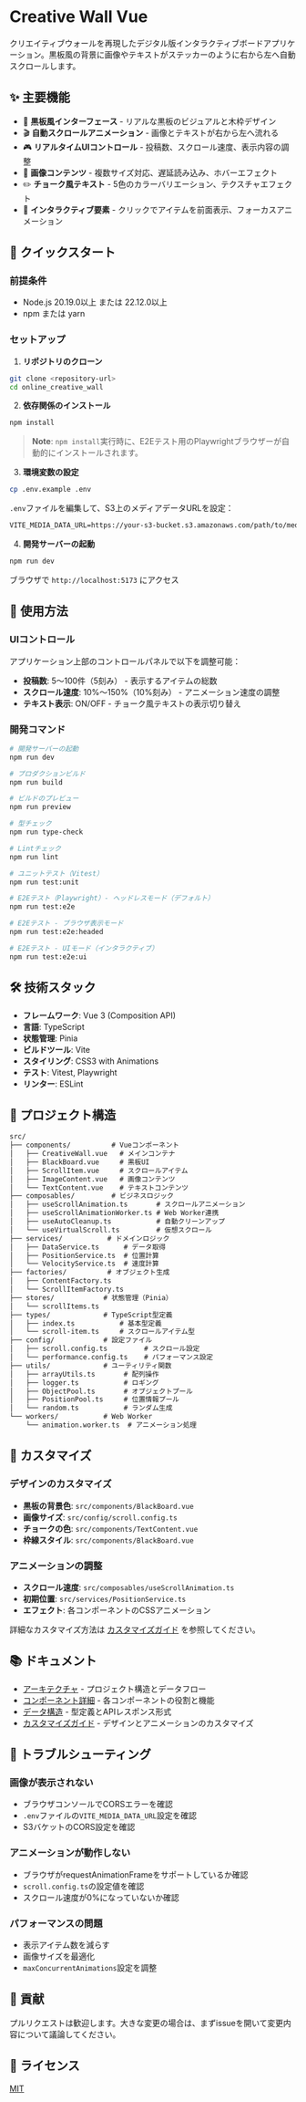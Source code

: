 # Creative Wall Vue

クリエイティブウォールを再現したデジタル版インタラクティブボードアプリケーション。黒板風の背景に画像やテキストがステッカーのように右から左へ自動スクロールします。

## ✨ 主要機能

- 🎨 **黒板風インターフェース** - リアルな黒板のビジュアルと木枠デザイン
- 🎬 **自動スクロールアニメーション** - 画像とテキストが右から左へ流れる
- 🎮 **リアルタイムUIコントロール** - 投稿数、スクロール速度、表示内容の調整
- 📸 **画像コンテンツ** - 複数サイズ対応、遅延読み込み、ホバーエフェクト
- ✏️ **チョーク風テキスト** - 5色のカラーバリエーション、テクスチャエフェクト
- 🎯 **インタラクティブ要素** - クリックでアイテムを前面表示、フォーカスアニメーション

## 🚀 クイックスタート

### 前提条件

- Node.js 20.19.0以上 または 22.12.0以上
- npm または yarn

### セットアップ

1. **リポジトリのクローン**

```bash
git clone <repository-url>
cd online_creative_wall
```

2. **依存関係のインストール**

```bash
npm install
```

> **Note**: `npm install`実行時に、E2Eテスト用のPlaywrightブラウザーが自動的にインストールされます。

3. **環境変数の設定**

```bash
cp .env.example .env
```

`.env`ファイルを編集して、S3上のメディアデータURLを設定：

```txt
VITE_MEDIA_DATA_URL=https://your-s3-bucket.s3.amazonaws.com/path/to/media_data.json
```

4. **開発サーバーの起動**

```bash
npm run dev
```

ブラウザで `http://localhost:5173` にアクセス

## 📖 使用方法

### UIコントロール

アプリケーション上部のコントロールパネルで以下を調整可能：

- **投稿数**: 5〜100件（5刻み） - 表示するアイテムの総数
- **スクロール速度**: 10%〜150%（10%刻み） - アニメーション速度の調整
- **テキスト表示**: ON/OFF - チョーク風テキストの表示切り替え

### 開発コマンド

```bash
# 開発サーバーの起動
npm run dev

# プロダクションビルド
npm run build

# ビルドのプレビュー
npm run preview

# 型チェック
npm run type-check

# Lintチェック
npm run lint

# ユニットテスト（Vitest）
npm run test:unit

# E2Eテスト（Playwright）- ヘッドレスモード（デフォルト）
npm run test:e2e

# E2Eテスト - ブラウザ表示モード
npm run test:e2e:headed

# E2Eテスト - UIモード（インタラクティブ）
npm run test:e2e:ui
```

## 🛠 技術スタック

- **フレームワーク**: Vue 3 (Composition API)
- **言語**: TypeScript
- **状態管理**: Pinia
- **ビルドツール**: Vite
- **スタイリング**: CSS3 with Animations
- **テスト**: Vitest, Playwright
- **リンター**: ESLint

## 📁 プロジェクト構造

```txt
src/
├── components/          # Vueコンポーネント
│   ├── CreativeWall.vue   # メインコンテナ
│   ├── BlackBoard.vue     # 黒板UI
│   ├── ScrollItem.vue     # スクロールアイテム
│   ├── ImageContent.vue   # 画像コンテンツ
│   └── TextContent.vue    # テキストコンテンツ
├── composables/         # ビジネスロジック
│   ├── useScrollAnimation.ts       # スクロールアニメーション
│   ├── useScrollAnimationWorker.ts # Web Worker連携
│   ├── useAutoCleanup.ts           # 自動クリーンアップ
│   └── useVirtualScroll.ts         # 仮想スクロール
├── services/           # ドメインロジック
│   ├── DataService.ts      # データ取得
│   ├── PositionService.ts  # 位置計算
│   └── VelocityService.ts  # 速度計算
├── factories/          # オブジェクト生成
│   ├── ContentFactory.ts
│   └── ScrollItemFactory.ts
├── stores/            # 状態管理（Pinia）
│   └── scrollItems.ts
├── types/             # TypeScript型定義
│   ├── index.ts           # 基本型定義
│   └── scroll-item.ts     # スクロールアイテム型
├── config/            # 設定ファイル
│   ├── scroll.config.ts         # スクロール設定
│   └── performance.config.ts    # パフォーマンス設定
├── utils/             # ユーティリティ関数
│   ├── arrayUtils.ts       # 配列操作
│   ├── logger.ts           # ロギング
│   ├── ObjectPool.ts       # オブジェクトプール
│   ├── PositionPool.ts     # 位置情報プール
│   └── random.ts           # ランダム生成
└── workers/           # Web Worker
    └── animation.worker.ts  # アニメーション処理
```

## 🎨 カスタマイズ

### デザインのカスタマイズ

- **黒板の背景色**: `src/components/BlackBoard.vue`
- **画像サイズ**: `src/config/scroll.config.ts`
- **チョークの色**: `src/components/TextContent.vue`
- **枠線スタイル**: `src/components/BlackBoard.vue`

### アニメーションの調整

- **スクロール速度**: `src/composables/useScrollAnimation.ts`
- **初期位置**: `src/services/PositionService.ts`
- **エフェクト**: 各コンポーネントのCSSアニメーション

詳細なカスタマイズ方法は [カスタマイズガイド](./docs/customization.md) を参照してください。

## 📚 ドキュメント

- [アーキテクチャ](./docs/architecture.md) - プロジェクト構造とデータフロー
- [コンポーネント詳細](./docs/components.md) - 各コンポーネントの役割と機能
- [データ構造](./docs/data-structures.md) - 型定義とAPIレスポンス形式
- [カスタマイズガイド](./docs/customization.md) - デザインとアニメーションのカスタマイズ

## 🔧 トラブルシューティング

### 画像が表示されない

- ブラウザコンソールでCORSエラーを確認
- `.env`ファイルの`VITE_MEDIA_DATA_URL`設定を確認
- S3バケットのCORS設定を確認

### アニメーションが動作しない

- ブラウザがrequestAnimationFrameをサポートしているか確認
- `scroll.config.ts`の設定値を確認
- スクロール速度が0%になっていないか確認

### パフォーマンスの問題

- 表示アイテム数を減らす
- 画像サイズを最適化
- `maxConcurrentAnimations`設定を調整

## 🤝 貢献

プルリクエストは歓迎します。大きな変更の場合は、まずissueを開いて変更内容について議論してください。

## 📄 ライセンス

[MIT](LICENSE)
